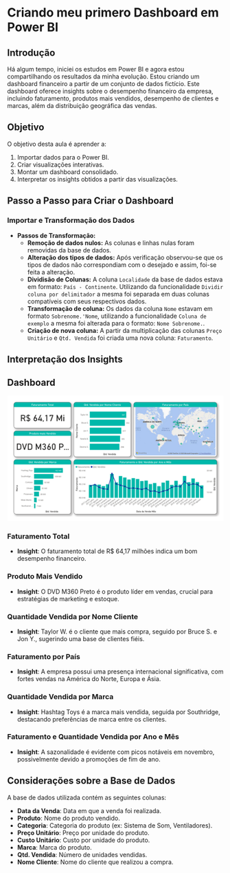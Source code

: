 # Criando meu primero Dashboard em Power BI

## Introdução

Há algum tempo, iniciei os estudos em Power BI e agora estou compartilhando os resultados da minha evolução. Estou criando um dashboard financeiro a partir de um conjunto de dados fictício. Este dashboard oferece insights sobre o desempenho financeiro da empresa, incluindo faturamento, produtos mais vendidos, desempenho de clientes e marcas, além da distribuição geográfica das vendas.

## Objetivo

O objetivo desta aula é aprender a:

1. Importar dados para o Power BI.
2. Criar visualizações interativas.
3. Montar um dashboard consolidado.
4. Interpretar os insights obtidos a partir das visualizações.

## Passo a Passo para Criar o Dashboard

### Importar e Transformação dos Dados
- **Passos de Transformação:**
  - **Remoção de dados nulos:** As colunas e linhas nulas foram removidas da base de dados.
  - **Alteração dos tipos de dados:** Após verificação observou-se que os tipos de dados não correspondiam com o desejado e assim, foi-se feita a alteração.
  - **Dividisão de Colunas:** A coluna `Localidade` da base de dados estava em formato: `País - Continente`. Utilizando da funcionalidade `Dividir coluna por delimitador` a mesma foi separada em duas colunas compatíveis com seus respectivos dados.
  - **Transformação de coluna:** Os dados da coluna `Nome` estavam em formato `Sobrenome.'Nome`, utilizando a funcionalidade `Coluna de exemplo` a mesma foi alterada para o formato: `Nome Sobrenome.`.  
  - **Criação de nova coluna:** A partir da multiplicação das colunas `Preço Unitário` e `Qtd. Vendida` foi criada uma nova coluna: `Faturamento`.

## Interpretação dos Insights

## Dashboard
![Painel de Análise de Vendas](arquivos/Aula%201.png)

### Faturamento Total
- **Insight**: O faturamento total de R$ 64,17 milhões indica um bom desempenho financeiro.

### Produto Mais Vendido
- **Insight**: O DVD M360 Preto é o produto líder em vendas, crucial para estratégias de marketing e estoque.

### Quantidade Vendida por Nome Cliente
- **Insight**: Taylor W. é o cliente que mais compra, seguido por Bruce S. e Jon Y., sugerindo uma base de clientes fiéis.

### Faturamento por País
- **Insight**: A empresa possui uma presença internacional significativa, com fortes vendas na América do Norte, Europa e Ásia.

### Quantidade Vendida por Marca
- **Insight**: Hashtag Toys é a marca mais vendida, seguida por Southridge, destacando preferências de marca entre os clientes.

### Faturamento e Quantidade Vendida por Ano e Mês
- **Insight**: A sazonalidade é evidente com picos notáveis em novembro, possivelmente devido a promoções de fim de ano.

## Considerações sobre a Base de Dados

A base de dados utilizada contém as seguintes colunas: 

- **Data da Venda**: Data em que a venda foi realizada.
- **Produto**: Nome do produto vendido.
- **Categoria**: Categoria do produto (ex: Sistema de Som, Ventiladores).
- **Preço Unitário**: Preço por unidade do produto.
- **Custo Unitário**: Custo por unidade do produto.
- **Marca**: Marca do produto.
- **Qtd. Vendida**: Número de unidades vendidas.
- **Nome Cliente**: Nome do cliente que realizou a compra.
